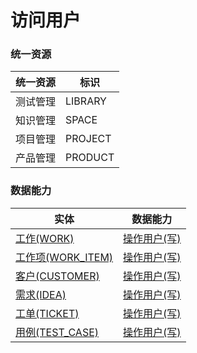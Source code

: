 # 访问用户 <!-- {docsify-ignore-all} -->




### 统一资源

|统一资源|标识|
|---|---|
|测试管理|LIBRARY|
|知识管理|SPACE|
|项目管理|PROJECT|
|产品管理|PRODUCT|



### 数据能力

|实体|数据能力|
|---|---|
|[工作(WORK)](module/Base/Work)|<a href ="/#/module/Base/Work#work-user_w">操作用户(写)</a>|
|[工作项(WORK_ITEM)](module/ProjMgmt/Work_item)|<a href ="/#/module/ProjMgmt/Work_item#work_item-user_w">操作用户(写)</a>|
|[客户(CUSTOMER)](module/ProdMgmt/Customer)|<a href ="/#/module/ProdMgmt/Customer#customer-user_w">操作用户(写)</a>|
|[需求(IDEA)](module/ProdMgmt/Idea)|<a href ="/#/module/ProdMgmt/Idea#idea-user_w">操作用户(写)</a>|
|[工单(TICKET)](module/ProdMgmt/Ticket)|<a href ="/#/module/ProdMgmt/Ticket#ticket-user_w">操作用户(写)</a>|
|[用例(TEST_CASE)](module/TestMgmt/Test_case)|<a href ="/#/module/TestMgmt/Test_case#test_case-user_w">操作用户(写)</a>|




